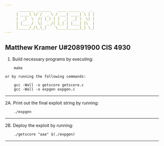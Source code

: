 ```yaml
---
	  _______  ______   ____ _____ _   _ 
	 | ____\ \/ /  _ \ / ___| ____| \ | |
	 |  _|  \  /| |_) | |  _|  _| |  \| |
	 | |___ /  \|  __/| |_| | |___| |\  |
	 |_____/_/\_\_|    \____|_____|_| \_|                       
---
```

Matthew Kramer            U#20891900          CIS 4930
---

01. Build necessary programs by executing:
```
	make
```
    or by running the following commands:
```
	gcc -Wall -o getscore getscore.c
	gcc -Wall -o expgen expgen.c
```
---

2A. Print out the final exploit string by running:
```
	./expgen
```
---

2B. Deploy the exploit by running:
```
	./getscore "aaa" $(./expgen)
```
---
